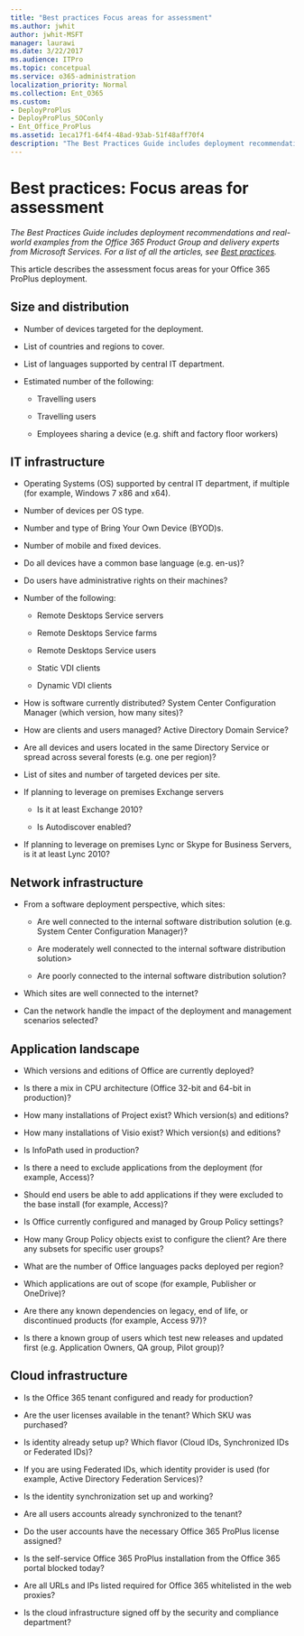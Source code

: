 ```yaml
---
title: "Best practices Focus areas for assessment"
ms.author: jwhit
author: jwhit-MSFT
manager: laurawi
ms.date: 3/22/2017
ms.audience: ITPro
ms.topic: concetpual
ms.service: o365-administration
localization_priority: Normal
ms.collection: Ent_O365
ms.custom:
- DeployProPlus
- DeployProPlus_SOConly
- Ent_Office_ProPlus
ms.assetid: 1eca17f1-64f4-48ad-93ab-51f48aff70f4
description: "The Best Practices Guide includes deployment recommendations and real-world examples from the Office 365 Product Group and delivery experts from Microsoft Services. For a list of all the articles, see Best practices."
---
```


# Best practices: Focus areas for assessment

 *The Best Practices Guide includes deployment recommendations and real-world examples from the Office 365 Product Group and delivery experts from Microsoft Services. For a list of all the articles, see [Best practices](best-practices.md).* 
  
This article describes the assessment focus areas for your Office 365 ProPlus deployment.
  
## Size and distribution

- Number of devices targeted for the deployment.
    
- List of countries and regions to cover.
    
- List of languages supported by central IT department.
    
- Estimated number of the following:
    
  - Travelling users
    
  - Travelling users
    
  - Employees sharing a device (e.g. shift and factory floor workers)
    
## IT infrastructure

- Operating Systems (OS) supported by central IT department, if multiple (for example, Windows 7 x86 and x64).
    
- Number of devices per OS type.
    
- Number and type of Bring Your Own Device (BYOD)s.
    
- Number of mobile and fixed devices.
    
- Do all devices have a common base language (e.g. en-us)?
    
- Do users have administrative rights on their machines?
    
- Number of the following: 
    
  - Remote Desktops Service servers
    
  - Remote Desktops Service farms
    
  - Remote Desktops Service users
    
  - Static VDI clients
    
  - Dynamic VDI clients
    
- How is software currently distributed? System Center Configuration Manager (which version, how many sites)?
    
- How are clients and users managed? Active Directory Domain Service?
    
- Are all devices and users located in the same Directory Service or spread across several forests (e.g. one per region)?
    
- List of sites and number of targeted devices per site.
    
- If planning to leverage on premises Exchange servers
    
  - Is it at least Exchange 2010?
    
  - Is Autodiscover enabled?
    
- If planning to leverage on premises Lync or Skype for Business Servers, is it at least Lync 2010?
    
## Network infrastructure

- From a software deployment perspective, which sites: 
    
  - Are well connected to the internal software distribution solution (e.g. System Center Configuration Manager)?
    
  - Are moderately well connected to the internal software distribution solution>
    
  - Are poorly connected to the internal software distribution solution?
    
- Which sites are well connected to the internet?
    
- Can the network handle the impact of the deployment and management scenarios selected?
    
## Application landscape

- Which versions and editions of Office are currently deployed?
    
- Is there a mix in CPU architecture (Office 32-bit and 64-bit in production)?
    
- How many installations of Project exist? Which version(s) and editions?
    
- How many installations of Visio exist? Which version(s) and editions?
    
- Is InfoPath used in production?
    
- Is there a need to exclude applications from the deployment (for example, Access)?
    
- Should end users be able to add applications if they were excluded to the base install (for example, Access)?
    
- Is Office currently configured and managed by Group Policy settings?
    
- How many Group Policy objects exist to configure the client? Are there any subsets for specific user groups?
    
- What are the number of Office languages packs deployed per region?
    
- Which applications are out of scope (for example, Publisher or OneDrive)?
    
- Are there any known dependencies on legacy, end of life, or discontinued products (for example, Access 97)?
    
- Is there a known group of users which test new releases and updated first (e.g. Application Owners, QA group, Pilot group)?
    
## Cloud infrastructure

- Is the Office 365 tenant configured and ready for production?
    
- Are the user licenses available in the tenant? Which SKU was purchased?
    
- Is identity already setup up? Which flavor (Cloud IDs, Synchronized IDs or Federated IDs)?
    
- If you are using Federated IDs, which identity provider is used (for example, Active Directory Federation Services)?
    
- Is the identity synchronization set up and working?
    
- Are all users accounts already synchronized to the tenant?
    
- Do the user accounts have the necessary Office 365 ProPlus license assigned?
    
- Is the self-service Office 365 ProPlus installation from the Office 365 portal blocked today?
    
- Are all URLs and IPs listed required for Office 365 whitelisted in the web proxies?
    
- Is the cloud infrastructure signed off by the security and compliance department?
    

